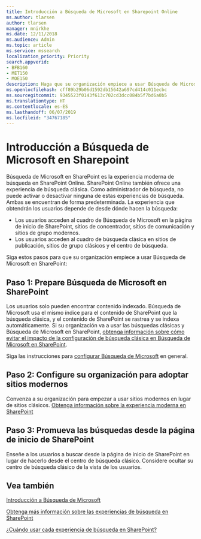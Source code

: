 ```yaml
---
title: Introducción a Búsqueda de Microsoft en Sharepoint Online
ms.author: tlarsen
author: tlarsen
manager: mnirkhe
ms.date: 12/11/2018
ms.audience: Admin
ms.topic: article
ms.service: mssearch
localization_priority: Priority
search.appverid:
- BFB160
- MET150
- MOE150
description: Haga que su organización empiece a usar Búsqueda de Microsoft en SharePoint Online
ms.openlocfilehash: cff89b29b06d1592db15642a697cd414c011ecbc
ms.sourcegitcommit: 9345523f0143f613c702cd3dcc084b5f7bd6a0b5
ms.translationtype: HT
ms.contentlocale: es-ES
ms.lasthandoff: 06/07/2019
ms.locfileid: "34767185"
---
```

# <a name="get-started-with-microsoft-search-in-sharepoint"></a>Introducción a Búsqueda de Microsoft en Sharepoint

Búsqueda de Microsoft en SharePoint es la experiencia moderna de búsqueda en SharePoint Online. SharePoint Online también ofrece una experiencia de búsqueda clásica. Como administrador de búsqueda, no puede activar o desactivar ninguna de estas experiencias de búsqueda. Ambas se encuentran de forma predeterminada. La experiencia que obtendrán los usuarios depende de desde dónde hacen la búsqueda:

- Los usuarios acceden al cuadro de Búsqueda de Microsoft en la página de inicio de SharePoint, sitios de concentrador, sitios de comunicación y sitios de grupo modernos.
- Los usuarios acceden al cuadro de búsqueda clásica en sitios de publicación, sitios de grupo clásicos y el centro de búsqueda.

Siga estos pasos para que su organización empiece a usar Búsqueda de Microsoft en SharePoint:

## <a name="step-1-prepare-for-microsoft-search-in-sharepoint"></a>Paso 1: Prepare Búsqueda de Microsoft en SharePoint

Los usuarios solo pueden encontrar contenido indexado. Búsqueda de Microsoft usa el mismo índice para el contenido de SharePoint que la búsqueda clásica, y el contenido de SharePoint se rastrea y se indexa automáticamente. Si su organización va a usar las búsquedas clásicas y Búsqueda de Microsoft en SharePoint, [obtenga información sobre cómo evitar el impacto de la configuración de búsqueda clásica en Búsqueda de Microsoft en SharePoint](https://docs.microsoft.com/sharepoint/differences-classic-modern-search).

Siga las instrucciones para [configurar Búsqueda de Microsoft](set-up-microsoft-search.md) en general.


## <a name="step-2-get-your-organization-to-adopt-modern-sites"></a>Paso 2: Configure su organización para adoptar sitios modernos

Convenza a su organización para empezar a usar sitios modernos en lugar de sitios clásicos. [Obtenga información sobre la experiencia moderna en SharePoint](https://support.office.com/article/SharePoint-classic-and-modern-experiences-5725c103-505d-4a6e-9350-300d3ec7d73f)

## <a name="step-3-promote-searching-from-the-sharepoint-start-page"></a>Paso 3: Promueva las búsquedas desde la página de inicio de SharePoint

Enseñe a los usuarios a buscar desde la página de inicio de SharePoint en lugar de hacerlo desde el centro de búsqueda clásico. Considere ocultar su centro de búsqueda clásico de la vista de los usuarios.

## <a name="see-also"></a>Vea también
[Introducción a Búsqueda de Microsoft](overview-microsoft-search.md)


  [Obtenga más información sobre las experiencias de búsqueda en SharePoint](https://docs.microsoft.com/es-ES/sharepoint/overview-of-search)

[¿Cuándo usar cada experiencia de búsqueda en SharePoint?](https://docs.microsoft.com/sharepoint/get-started-with-modern-search-experience)